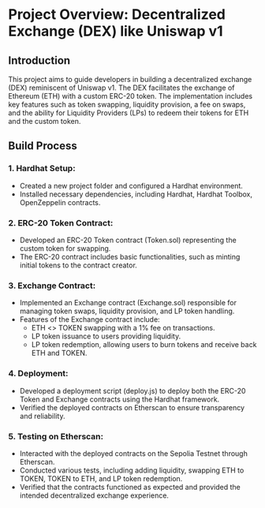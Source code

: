 # Project Overview: Decentralized Exchange (DEX) like Uniswap v1

## Introduction

This project aims to guide developers in building a decentralized exchange (DEX) reminiscent of Uniswap v1. The DEX facilitates the exchange of Ethereum (ETH) with a custom ERC-20 token. The implementation includes key features such as token swapping, liquidity provision, a fee on swaps, and the ability for Liquidity Providers (LPs) to redeem their tokens for ETH and the custom token.

## Build Process

### 1. **Hardhat Setup:**

- Created a new project folder and configured a Hardhat environment.
- Installed necessary dependencies, including Hardhat, Hardhat Toolbox, OpenZeppelin contracts.

### 2. **ERC-20 Token Contract:**

- Developed an ERC-20 Token contract (Token.sol) representing the custom token for swapping.
- The ERC-20 contract includes basic functionalities, such as minting initial tokens to the contract creator.

### 3. **Exchange Contract:**

- Implemented an Exchange contract (Exchange.sol) responsible for managing token swaps, liquidity provision, and LP token handling.
- Features of the Exchange contract include:
  - ETH <> TOKEN swapping with a 1% fee on transactions.
  - LP token issuance to users providing liquidity.
  - LP token redemption, allowing users to burn tokens and receive back ETH and TOKEN.

### 4. **Deployment:**

- Developed a deployment script (deploy.js) to deploy both the ERC-20 Token and Exchange contracts using the Hardhat framework.
- Verified the deployed contracts on Etherscan to ensure transparency and reliability.

### 5. **Testing on Etherscan:**

- Interacted with the deployed contracts on the Sepolia Testnet through Etherscan.
- Conducted various tests, including adding liquidity, swapping ETH to TOKEN, TOKEN to ETH, and LP token redemption.
- Verified that the contracts functioned as expected and provided the intended decentralized exchange experience.

